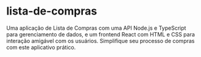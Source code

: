 # lista-de-compras
Uma aplicação de Lista de Compras com uma API Node.js e TypeScript para gerenciamento de dados, e um frontend React com HTML e CSS para interação amigável com os usuários. Simplifique seu processo de compras com este aplicativo prático.
